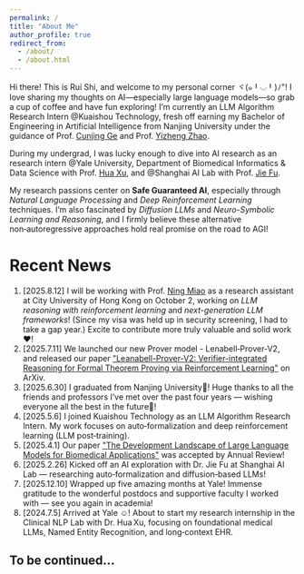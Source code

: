 ```yaml
---
permalink: /
title: "About Me"
author_profile: true
redirect_from: 
  - /about/
  - /about.html
---
```


Hi there! This is Rui Shi, and welcome to my personal corner ヾ(๑╹◡╹)ﾉ"! I love sharing my thoughts on AI—especially large language models—so grab a cup of coffee and have fun exploring! I’m currently an LLM Algorithm Research Intern @Kuaishou Technology, fresh off earning my Bachelor of Engineering in Artificial Intelligence from Nanjing University under the guidance of Prof. [Cunjing Ge](https://gecunjing.github.io) and Prof. [Yizheng Zhao](https://ai.nju.edu.cn/zhaoyizheng/).

During my undergrad, I was lucky enough to dive into AI research as an research intern @Yale University, Department of Biomedical Informatics & Data Science with Prof. [Hua Xu](https://medicine.yale.edu/profile/hua-xu/), and @Shanghai AI Lab with Prof. [Jie Fu](https://bigaidream.github.io).

My research passions center on **Safe Guaranteed AI**, especially through  *Natural Language Processing* and *Deep Reinforcement Learning* techniques. I’m also fascinated by *Diffusion LLMs* and *Neuro-Symbolic Learning and Reasoning*, and I firmly believe these alternative non‑autoregressive approaches hold real promise on the road to AGI!


# Recent News 
1. [2025.8.12] I will be working with Prof. [Ning Miao](https://www.ningmiao.space) as a research assistant at City University of Hong Kong on October 2, working on *LLM reasoning with reinforcement learning* and *next-generation LLM frameworks*! (Since my visa was held up in security screening, I had to take a gap year.) Excite to contribute more truly valuable and solid work ❤️!
2. [2025.7.11] We launched our new Prover model - Lenabell‑Prover‑V2, and released our paper ["Leanabell-Prover-V2: Verifier-integrated Reasoning for Formal Theorem Proving via Reinforcement Learning"](https://arxiv.org/abs/2507.08649) on ArXiv. 
3. [2025.6.30] I graduated from Nanjing University🎉! Huge thanks to all the friends and professors I’ve met over the past four years — wishing everyone all the best in the future🥰!
4. [2025.5.6]  I joined Kuaishou Technology as an LLM Algorithm Research Intern. My work focuses on auto‑formalization and deep reinforcement learning (LLM post‑training).
5. [2025.4.1] Our paper ["The Development Landscape of Large Language Models for Biomedical Applications"](https://www.annualreviews.org/content/journals/10.1146/annurev-biodatasci-102224-074736) was accepted by Annual Review!
6. [2025.2.26]  Kicked off an AI exploration with Dr. Jie Fu at Shanghai AI Lab — researching auto‑formalization and diffusion‑based LLMs!
7. [2025.12.10] Wrapped up five amazing months at Yale! Immense gratitude to the wonderful postdocs and supportive faculty I worked with — see you again in academia!
8. [2024.7.5] Arrived at Yale ☺️! About to start my research internship in the Clinical NLP Lab with Dr. Hua Xu, focusing on foundational medical LLMs, Named Entity Recognition, and long‑context EHR.


To be continued...
------


